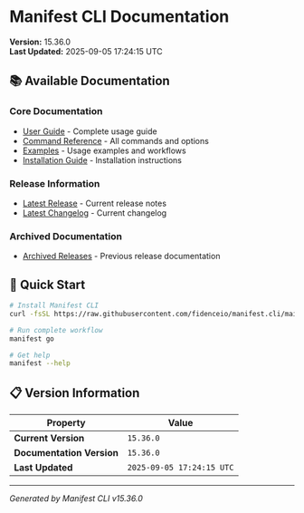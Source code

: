 # Manifest CLI Documentation

**Version:** 15.36.0  
**Last Updated:** 2025-09-05 17:24:15 UTC

## 📚 Available Documentation

### Core Documentation
- [User Guide](USER_GUIDE.md) - Complete usage guide
- [Command Reference](COMMAND_REFERENCE.md) - All commands and options
- [Examples](EXAMPLES.md) - Usage examples and workflows
- [Installation Guide](INSTALLATION.md) - Installation instructions

### Release Information
- [Latest Release](RELEASE_v15.36.0.md) - Current release notes
- [Latest Changelog](CHANGELOG_v15.36.0.md) - Current changelog

### Archived Documentation
- [Archived Releases](zArchive/) - Previous release documentation

## 🚀 Quick Start

```bash
# Install Manifest CLI
curl -fsSL https://raw.githubusercontent.com/fidenceio/manifest.cli/main/install-cli.sh | bash

# Run complete workflow
manifest go

# Get help
manifest --help
```

## 📋 Version Information

| Property | Value |
|----------|-------|
| **Current Version** | `15.36.0` |
| **Documentation Version** | `15.36.0` |
| **Last Updated** | `2025-09-05 17:24:15 UTC` |

---
*Generated by Manifest CLI v15.36.0*
